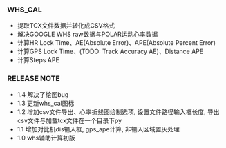 ### WHS_CAL
* 提取TCX文件数据并转化成CSV格式
* 解决GOOGLE WHS raw数据与POLAR运动心率数据
* 计算HR Lock Time、AE(Absolute Error)、APE(Absolute Percent Error)
* 计算GPS Lock Time、(TODO: Track Accuracy AE)、Distance APE
* 计算Steps APE

### RELEASE NOTE
* 1.4 解决了绘图bug
* 1.3 更新whs_cal图标
* 1.2 增加csv文件导出、心率折线图绘制选项, 设置文件路径输入框长度, 导出csv文件与加载tcx文件在一个目录下py
* 1.1 增加对比机dis输入框, gps_ape计算, 非输入区域置灰处理
* 1.0 whs辅助计算初版
